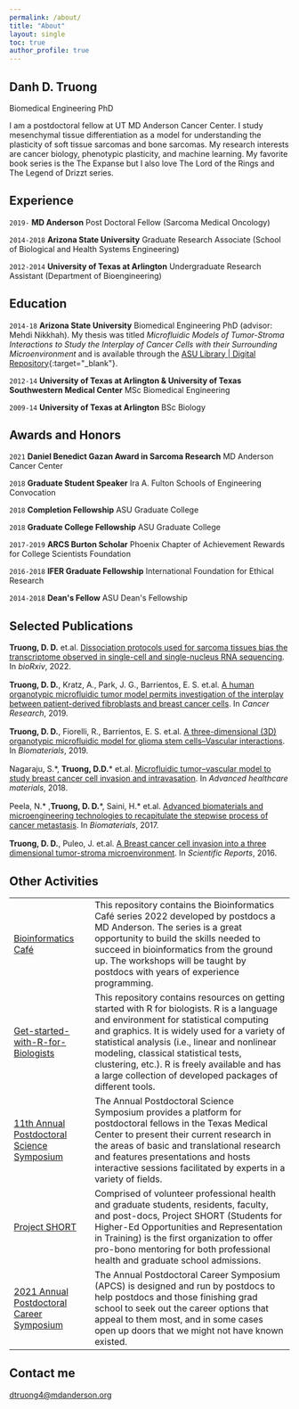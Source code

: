 ```yaml
---
permalink: /about/
title: "About"
layout: single
toc: true
author_profile: true
---
```


## Danh D. Truong

Biomedical Engineering PhD 

I am a postdoctoral fellow at UT MD Anderson Cancer Center. I study mesenchymal tissue differentiation as a model for understanding the plasticity of soft tissue sarcomas and bone sarcomas. My research interests are cancer biology, phenotypic plasticity, and machine learning. My favorite book series is the The Expanse but I also love The Lord of the Rings and The Legend of Drizzt series. 

## Experience

`2019-` 
__MD Anderson__ Post Doctoral Fellow (Sarcoma Medical Oncology)

`2014-2018` 
__Arizona State University__ Graduate Research Associate (School of Biological and Health Systems Engineering)

`2012-2014` 
__University of Texas at Arlington__ Undergraduate Research Assistant (Department of Bioengineering)

## Education

`2014-18`
__Arizona State University__ Biomedical Engineering PhD (advisor: Mehdi Nikkhah). My thesis was titled _Microfluidic Models of Tumor-Stroma Interactions to Study the Interplay of Cancer Cells with their Surrounding Microenvironment_ and is available through the [ASU Library | Digital Repository](https://repository.asu.edu/items/54067){:target="_blank"}.

`2012-14`
__University of Texas at Arlington & University of Texas Southwestern Medical Center__ MSc Biomedical Engineering

`2009-14`
__University of Texas at Arlington__ BSc Biology 

## Awards and Honors
`2021`
__Daniel Benedict Gazan Award in Sarcoma Research__ MD Anderson Cancer Center

`2018`
__Graduate Student Speaker__ Ira A. Fulton Schools of Engineering Convocation

`2018` 
__Completion Fellowship__ ASU Graduate College

`2018` 
__Graduate College Fellowship__ ASU Graduate College

`2017-2019` 
__ARCS Burton Scholar__ Phoenix Chapter of Achievement Rewards for College Scientists Foundation

`2016-2018` 
__IFER Graduate Fellowship__ International Foundation for Ethical Research 

`2014-2018` 
__Dean's Fellow__ ASU Dean's Fellowship

## Selected Publications   
<div class="pub-list-item" style="margin-bottom: 1rem">
<span itemprop="author">
<strong>Truong, D. D.</strong> et.al</span>.
  <a href="https://www.biorxiv.org/content/10.1101/2022.01.21.476982v1" itemprop="name" target="_blank">
    Dissociation protocols used for sarcoma tissues bias the transcriptome observed in single-cell and single-nucleus RNA sequencing</a>.
  In <em>bioRxiv</em>,  2022.
</div>

<div class="pub-list-item" style="margin-bottom: 1rem">
<span itemprop="author">
<strong>Truong, D. D.</strong>, Kratz, A., Park, J. G., Barrientos, E. S. et.al</span>.
  <a href="https://doi.org/10.1158/0008-5472.CAN-18-2293" itemprop="name" target="_blank">
    A human organotypic microfluidic tumor model permits investigation of the interplay between patient-derived fibroblasts and breast cancer cells</a>.
  In <em>Cancer Research</em>,  2019.
</div>

<div class="pub-list-item" style="margin-bottom: 1rem">
<span itemprop="author">
<strong>Truong, D. D.</strong>, Fiorelli, R.,  Barrientos, E. S. et.al</span>.
  <a href="https://doi.org/10.1016/j.biomaterials.2018.07.048" itemprop="name" target="_blank">
    A three-dimensional (3D) organotypic microfluidic model for glioma stem cells–Vascular interactions</a>.
  In <em>Biomaterials</em>,  2019.
</div>

<div class="pub-list-item" style="margin-bottom: 1rem">
<span itemprop="author">
Nagaraju, S.*, <strong>Truong, D.D.</strong>* et.al</span>.
  <a href="https://doi.org/10.1002/adhm.201701257" itemprop="name" target="_blank">
    Microfluidic tumor–vascular model to study breast cancer cell invasion and intravasation</a>.
  In <em>Advanced healthcare materials</em>,  2018.
</div>

<div class="pub-list-item" style="margin-bottom: 1rem">
<span itemprop="author">
Peela, N.* ,<strong>Truong, D. D.</strong>*, Saini, H.* et.al</span>.
  <a href="https://doi.org/10.1016/j.biomaterials.2017.04.017" itemprop="name" target="_blank">
    Advanced biomaterials and microengineering technologies to recapitulate the stepwise process of cancer metastasis</a>.
  In <em>Biomaterials</em>,  2017.
</div>

<div class="pub-list-item" style="margin-bottom: 1rem">
<span itemprop="author">
<strong>Truong, D. D.</strong>, Puleo, J. et.al</span>.
  <a href="https://www.nature.com/articles/srep34094" itemprop="name" target="_blank">
    A Breast cancer cell invasion into a three dimensional tumor-stroma microenvironment</a>.
  In <em>Scientific Reports</em>,  2016.
</div>
   
## Other Activities 
<table class="alternate_color">
  <tr>
    <td><a href="https://github.com/ivanvazquezphd/bc_code" target="_blank">Bioinformatics Café</a></td>
    <td>This repository contains the Bioinformatics Café series 2022 developed by postdocs a MD Anderson. The series is a great opportunity to build the skills needed to succeed in bioinformatics from the ground up. The workshops will be taught by postdocs with years of experience programming.</td>
  </tr>
  <tr>
    <td><a href="https://github.com/danhtruong/Get-started-with-R-for-Biologists" target="_blank">Get-started-with-R-for-Biologists</a></td>
    <td>This repository contains resources on getting started with R for biologists. R is a language and environment for statistical computing and graphics. It is widely used for a variety of statistical analysis (i.e., linear and nonlinear modeling, classical statistical tests, clustering, etc.). R is freely available and has a large collection of developed packages of different tools.</td>
  </tr>
  <tr>
    <td><a href="https://canvas.mdanderson.org/courses/1585" target="_blank"> 11th Annual Postdoctoral Science Symposium</a></td>
    <td>The Annual Postdoctoral Science Symposium provides a platform for postdoctoral fellows in the Texas Medical Center to present their current research in the areas of basic and translational research and features presentations and hosts interactive sessions facilitated by experts in a variety of fields.</td>
  </tr>
  <tr>
    <td><a href="https://www.project-short.com" target="_blank">Project SHORT</a></td>
    <td>Comprised of volunteer professional health and graduate students, residents, faculty, and post-docs, Project SHORT (Students for Higher-Ed Opportunities and Representation in Training) is the first organization to offer pro-bono mentoring for both professional health and graduate school admissions.</td>
  </tr>
  <tr>
    <td><a href="https://whova.com/web/apcs_202010" target="_blank"> 2021 Annual Postdoctoral Career Symposium</a></td>
    <td>The Annual Postdoctoral Career Symposium (APCS) is designed and run by postdocs to help postdocs and those finishing grad school to seek out the career options that appeal to them most, and in some cases open up doors that we might not have known existed.</td>
  </tr>
</table>

## Contact me

[dtruong4@mdanderson.org](mailto:dtruong4@mdanderson.org)



